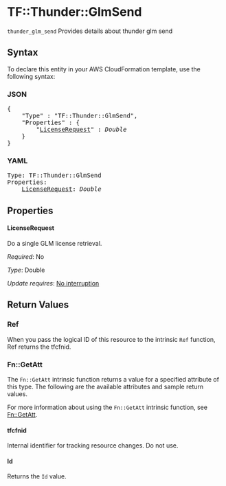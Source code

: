# TF::Thunder::GlmSend

`thunder_glm_send` Provides details about thunder glm send

## Syntax

To declare this entity in your AWS CloudFormation template, use the following syntax:

### JSON

<pre>
{
    "Type" : "TF::Thunder::GlmSend",
    "Properties" : {
        "<a href="#licenserequest" title="LicenseRequest">LicenseRequest</a>" : <i>Double</i>
    }
}
</pre>

### YAML

<pre>
Type: TF::Thunder::GlmSend
Properties:
    <a href="#licenserequest" title="LicenseRequest">LicenseRequest</a>: <i>Double</i>
</pre>

## Properties

#### LicenseRequest

Do a single GLM license retrieval.

_Required_: No

_Type_: Double

_Update requires_: [No interruption](https://docs.aws.amazon.com/AWSCloudFormation/latest/UserGuide/using-cfn-updating-stacks-update-behaviors.html#update-no-interrupt)

## Return Values

### Ref

When you pass the logical ID of this resource to the intrinsic `Ref` function, Ref returns the tfcfnid.

### Fn::GetAtt

The `Fn::GetAtt` intrinsic function returns a value for a specified attribute of this type. The following are the available attributes and sample return values.

For more information about using the `Fn::GetAtt` intrinsic function, see [Fn::GetAtt](https://docs.aws.amazon.com/AWSCloudFormation/latest/UserGuide/intrinsic-function-reference-getatt.html).

#### tfcfnid

Internal identifier for tracking resource changes. Do not use.

#### Id

Returns the <code>Id</code> value.

